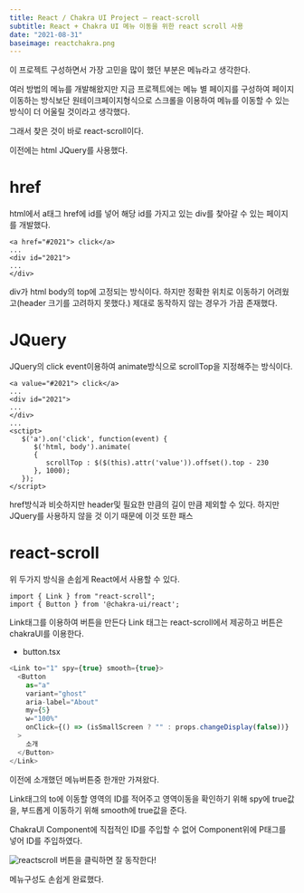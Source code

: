 ```yaml
---
title: React / Chakra UI Project — react-scroll
subtitle: React + Chakra UI 메뉴 이동을 위한 react scroll 사용
date: "2021-08-31"
baseimage: reactchakra.png
---
```


이 프로젝트 구성하면서 가장 고민을 많이 했던 부분은 메뉴라고 생각한다.

여러 방법의 메뉴를 개발해왔지만 지금 프로젝트에는 메뉴 별 페이지를 구성하여 페이지 이동하는 방식보단 원테이크페이지형식으로 스크롤을 이용하여 메뉴를 이동할 수 있는 방식이 더 어울릴 것이라고 생각했다.

그래서 찾은 것이 바로 react-scroll이다.

이전에는 html JQuery를 사용했다.

# href

html에서 a태그 href에 id를 넣어 해당 id를 가지고 있는 div를 찾아갈 수 있는 페이지를 개발했다.

```
<a href="#2021"> click</a>
...
<div id="2021">
...
</div>
```

div가 html body의 top에 고정되는 방식이다. 하지만 정확한 위치로 이동하기 어려웠고(header 크기를 고려하지 못했다.) 제대로 동작하지 않는 경우가 가끔 존재했다.

# JQuery

JQuery의 click event이용하여 animate방식으로 scrollTop을 지정해주는 방식이다.

```
<a value="#2021"> click</a>
...
<div id="2021">
...
</div>
...
<sctipt>
   $('a').on('click', function(event) {
      $('html, body').animate(
      {
         scrollTop : $($(this).attr('value')).offset().top - 230
      }, 1000);
   });
</script>
```

href방식과 비슷하지만 header및 필요한 만큼의 길이 만큼 제외할 수 있다. 하지만 JQuery를 사용하지 않을 것 이기 때문에 이것 또한 패스

# react-scroll

위 두가지 방식을 손쉽게 React에서 사용할 수 있다.

```
import { Link } from "react-scroll";
import { Button } from '@chakra-ui/react';
```

Link태그를 이용하여 버튼을 만든다 Link 태그는 react-scroll에서 제공하고 버튼은 chakraUI를 이용한다.

- button.tsx

```ts
<Link to="1" spy={true} smooth={true}>
  <Button
    as="a"
    variant="ghost"
    aria-label="About"
    my={5}
    w="100%"
    onClick={() => (isSmallScreen ? "" : props.changeDisplay(false))}
  >
    소개
  </Button>
</Link>
```

이전에 소개했던 메뉴버튼중 한개만 가져왔다.

Link태그의 to에 이동할 영역의 ID를 적어주고 영역이동을 확인하기 위해 spy에 true값을, 부드롭게 이동하기 위해 smooth에 true값을 준다.

ChakraUI Component에 직접적인 ID를 주입할 수 없어 Component위에 P태그를 넣어 ID를 주입하였다.

![reactscroll](/images/reactscroll/menu-scroll.png)
버튼을 클릭하면 잘 동작한다!

메뉴구성도 손쉽게 완료했다.
